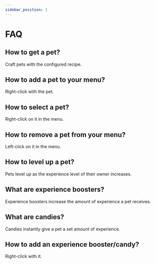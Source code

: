 ```yaml
---
sidebar_position: 1
---
```


# FAQ

## How to get a pet?

Craft pets with the configured recipe.

## How to add a pet to your menu?

Right-click with the pet.

## How to select a pet?

Right-click on it in the menu.

## How to remove a pet from your menu?

Left-click on it in the menu.

## How to level up a pet?

Pets level up as the experience level of their owner increases.

## What are experience boosters?

Experience boosters increase the amount of experience a pet receives.

## What are candies?

Candies instantly give a pet a set amount of experience.

## How to add an experience booster/candy?

Right-click with it.
